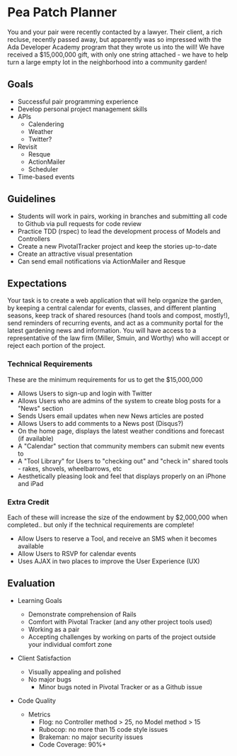 Pea Patch Planner
=================

You and your pair were recently contacted by a lawyer. Their client, a rich recluse, recently passed away, but apparently was so impressed with the Ada Developer Academy program that they wrote us into the will! We have received a $15,000,000 gift, with only one string attached - we have to help turn a large empty lot in the neighborhood into a community garden!

## Goals
- Successful pair programming experience
- Develop personal project management skills
- APIs
    + Calendering
    + Weather
    + Twitter?
- Revisit
    + Resque
    + ActionMailer
    + Scheduler
- Time-based events

## Guidelines

+ Students will work in pairs, working in branches and submitting all code to Github via pull requests for code review
+ Practice TDD (rspec) to lead the development process of Models and Controllers
+ Create a new PivotalTracker project and keep the stories up-to-date
+ Create an attractive visual presentation
+ Can send email notifications via ActionMailer and Resque

## Expectations

Your task is to create a web application that will help organize the garden, by keeping a central calendar for events, classes, and different planting seasons, keep track of shared resources (hand tools and compost, mostly!), send reminders of recurring events, and act as a community portal for the latest gardening news and information. You will have access to a representative of the law firm (Miller, Smuin, and Worthy) who will accept or reject each portion of the project.

### Technical Requirements
These are the minimum requirements for us to get the $15,000,000

+ Allows Users to sign-up and login with Twitter
+ Allows Users who are admins of the system to create blog posts for a "News" section
+ Sends Users email updates when new News articles are posted
+ Allows Users to add comments to a News post (Disqus?)
+ On the home page, displays the latest weather conditions and forecast (if available)
+ A "Calendar" section that community members can submit new events to
+ A "Tool Library" for Users to "checking out" and "check in" shared tools - rakes, shovels, wheelbarrows, etc
+ Aesthetically pleasing look and feel that displays properly on an iPhone and iPad

### Extra Credit
Each of these will increase the size of the endowment by $2,000,000 when completed.. but only if the technical requirements are complete!

+ Allow Users to reserve a Tool, and receive an SMS when it becomes available
+ Allow Users to RSVP for calendar events
+ Uses AJAX in two places to improve the User Experience (UX)


## Evaluation
+ Learning Goals
    * Demonstrate comprehension of Rails
    * Comfort with Pivotal Tracker (and any other project tools used)
    * Working as a pair
    * Accepting challenges by working on parts of the project outside your individual comfort zone

+ Client Satisfaction
    * Visually appealing and polished
    * No major bugs
        - Minor bugs noted in Pivotal Tracker or as a Github issue 

+ Code Quality
    * Metrics
        - Flog: no Controller method > 25, no Model method > 15
        - Rubocop: no more than 15 code style issues
        - Brakeman: no major security issues
        - Code Coverage: 90%+



